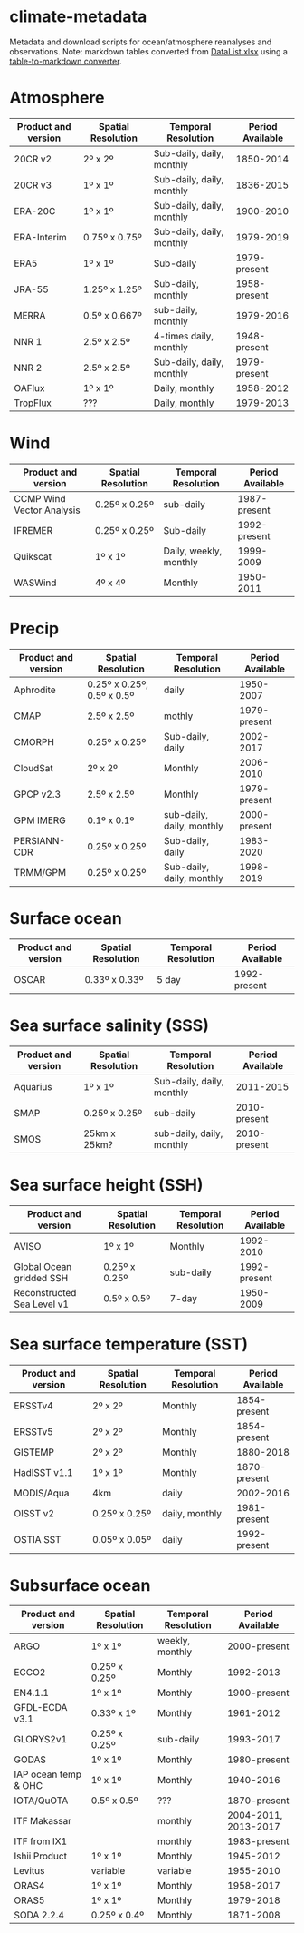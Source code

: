 # climate-metadata
Metadata and download scripts for ocean/atmosphere reanalyses and observations. Note: markdown tables converted from [DataList.xlsx](https://docs.google.com/spreadsheets/d/1wIDB3dqRYOLwdLhRBvtFWuBlwpajNRG2/edit#gid=2108251210) using a [table-to-markdown converter](https://tabletomarkdown.com/convert-spreadsheet-to-markdown/). 

# Atmosphere
| Product and version | Spatial Resolution | Temporal Resolution       | Period Available |
| ------------------- | ------------------ | ------------------------- | ---------------- |
| 20CR v2             | 2º x 2º            | Sub-daily, daily, monthly | 1850-2014        |
| 20CR v3             | 1º x 1º            | Sub-daily, daily, monthly | 1836-2015        |
| ERA-20C             | 1º x 1º            | Sub-daily, daily, monthly | 1900-2010        |
| ERA-Interim         | 0.75º x 0.75º      | Sub-daily, daily, monthly | 1979-2019        |
| ERA5                | 1º x 1º            | Sub-daily                 | 1979-present     |
| JRA-55              | 1.25º x 1.25º      | Sub-daily, monthly        | 1958-present     |
| MERRA               | 0.5º x 0.667º      | sub-daily, monthly        | 1979-2016        |
| NNR 1               | 2.5º x 2.5º        | 4-times daily, monthly    | 1948-present     |
| NNR 2               | 2.5º x 2.5º        | Sub-daily, daily, monthly | 1979-present     |
| OAFlux              | 1º x 1º            | Daily, monthly            | 1958-2012        |
| TropFlux            | ???                | Daily, monthly            | 1979-2013        |

# Wind
| Product and version       | Spatial Resolution | Temporal Resolution    | Period Available |
| ------------------------- | ------------------ | ---------------------- | ---------------- |
| CCMP Wind Vector Analysis | 0.25º x 0.25º      | sub-daily              | 1987-present     |
| IFREMER                   | 0.25º x 0.25º      | Sub-daily              | 1992-present     |
| Quikscat                  | 1º x 1º            | Daily, weekly, monthly | 1999-2009        |
| WASWind                   | 4º x 4º            | Monthly                | 1950-2011        |



# Precip
| Product and version | Spatial Resolution         | Temporal Resolution       | Period Available |
| ------------------- | -------------------------- | ------------------------- | ---------------- |
| Aphrodite           | 0.25º x 0.25º, 0.5º x 0.5º | daily                     | 1950-2007        |
| CMAP                | 2.5º x 2.5º                | mothly                    | 1979-present     |
| CMORPH              | 0.25º x 0.25º              | Sub-daily, daily          | 2002-2017        |
| CloudSat            | 2º x 2º                    | Monthly                   | 2006-2010        |
| GPCP v2.3           | 2.5º x 2.5º                | Monthly                   | 1979-present     |
| GPM IMERG           | 0.1º x 0.1º                | sub-daily, daily, monthly | 2000-present     |
| PERSIANN-CDR        | 0.25º x 0.25º              | Sub-daily, daily          | 1983-2020        |
| TRMM/GPM            | 0.25º x 0.25º              | Sub-daily, daily, monthly | 1998-2019        |



# Surface ocean
| Product and version | Spatial Resolution | Temporal Resolution | Period Available |
| ------------------- | ------------------ | ------------------- | ---------------- |
| OSCAR               | 0.33º x 0.33º      | 5 day               | 1992-present     |


# Sea surface salinity (SSS)
| Product and version | Spatial Resolution | Temporal Resolution       | Period Available |
| ------------------- | ------------------ | ------------------------- | ---------------- |
| Aquarius            | 1º x 1º            | Sub-daily, daily, monthly | 2011-2015        |
| SMAP                | 0.25º x 0.25º      | sub-daily                 | 2010-present     |
| SMOS                | 25km x 25km?       | sub-daily, daily, monthly | 2010-present     |

# Sea surface height (SSH)
| Product and version        | Spatial Resolution | Temporal Resolution | Period Available |
| -------------------------- | ------------------ | ------------------- | ---------------- |
| AVISO                      | 1º x 1º            | Monthly             | 1992-2010        |
| Global Ocean gridded SSH   | 0.25º x 0.25º      | sub-daily           | 1992-present     |
| Reconstructed Sea Level v1 | 0.5º x 0.5º        | 7-day               | 1950-2009        |

# Sea surface temperature (SST)
| Product and version | Spatial Resolution | Temporal Resolution | Period Available |
| ------------------- | ------------------ | ------------------- | ---------------- |
| ERSSTv4             | 2º x 2º            | Monthly             | 1854-present     |
| ERSSTv5             | 2º x 2º            | Monthly             | 1854-present     |
| GISTEMP             | 2º x 2º            | Monthly             | 1880-2018        |
| HadISST v1.1        | 1º x 1º            | Monthly             | 1870-present     |
| MODIS/Aqua          | 4km                | daily               | 2002-2016        |
| OISST v2            | 0.25º x 0.25º      | daily, monthly      | 1981-present     |
| OSTIA SST           | 0.05º x 0.05º      | daily               | 1992-present     |

# Subsurface ocean
| Product and version  | Spatial Resolution | Temporal Resolution | Period Available     |
| -------------------- | ------------------ | ------------------- | -------------------- |
| ARGO                 | 1º x 1º            | weekly, monthly     | 2000-present         |
| ECCO2                | 0.25º x 0.25º      | Monthly             | 1992-2013            |
| EN4.1.1              | 1º x 1º            | Monthly             | 1900-present         |
| GFDL-ECDA v3.1       | 0.33º x 1º         | Monthly             | 1961-2012            |
| GLORYS2v1            | 0.25º x 0.25º      | sub-daily           | 1993-2017            |
| GODAS                | 1º x 1º            | Monthly             | 1980-present         |
| IAP ocean temp & OHC | 1º x 1º            | Monthly             | 1940-2016            |
| IOTA/QuOTA           | 0.5º x 0.5º        | ???                 | 1870-present         |
| ITF Makassar         |                    | monthly             | 2004-2011, 2013-2017 |
| ITF from IX1         |                    | monthly             | 1983-present         |
| Ishii Product        | 1º x 1º            | Monthly             | 1945-2012            |
| Levitus              | variable           | variable            | 1955-2010            |
| ORAS4                | 1º x 1º            | Monthly             | 1958-2017            |
| ORAS5                | 1º x 1º            | Monthly             | 1979-2018            |
| SODA 2.2.4           | 0.25º x 0.4º       | Monthly             | 1871-2008            |
